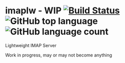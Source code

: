 # imaplw - WIP [![Build Status](https://travis-ci.com/ztipnis/imaplw.svg?branch=master)](https://travis-ci.com/ztipnis/imaplw) ![GitHub top language](https://img.shields.io/github/languages/top/ztipnis/imaplw) ![GitHub language count](https://img.shields.io/github/languages/count/ztipnis/imaplw) 
Lightweight IMAP Server


Work in progress, may or may not become anything
